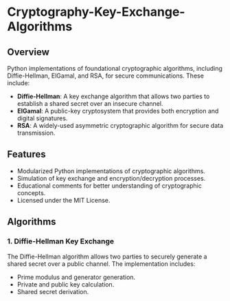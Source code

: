 # Cryptography-Key-Exchange-Algorithms

## Overview
Python implementations of foundational cryptographic algorithms, including Diffie-Hellman, ElGamal, and RSA, for secure communications. These include:

- **Diffie-Hellman**: A key exchange algorithm that allows two parties to establish a shared secret over an insecure channel.
- **ElGamal**: A public-key cryptosystem that provides both encryption and digital signatures.
- **RSA**: A widely-used asymmetric cryptographic algorithm for secure data transmission.

## Features
- Modularized Python implementations of cryptographic algorithms.
- Simulation of key exchange and encryption/decryption processes.
- Educational comments for better understanding of cryptographic concepts.
- Licensed under the MIT License.

## Algorithms

### 1. Diffie-Hellman Key Exchange
The Diffie-Hellman algorithm allows two parties to securely generate a shared secret over a public channel. The implementation includes:
- Prime modulus and generator generation.
- Private and public key calculation.
- Shared secret derivation.

